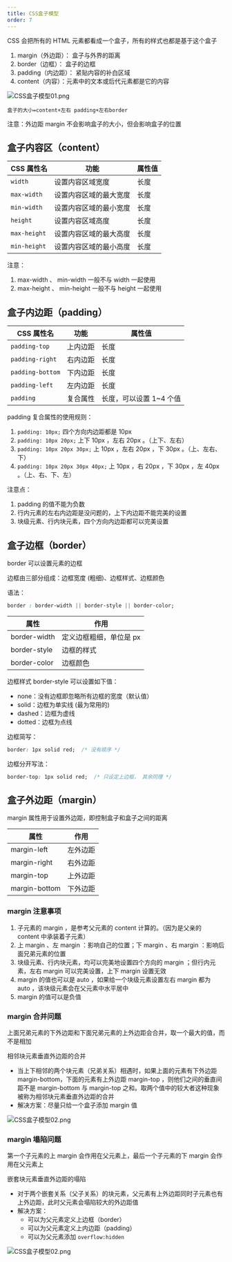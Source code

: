 ```yaml
---
title: CSS盒子模型
order: 7
---
```


CSS 会把所有的 HTML 元素都看成一个盒子，所有的样式也都是基于这个盒子

1. margin（外边距）： 盒子与外界的距离
2. border（边框）： 盒子的边框
3. padding（内边距）： 紧贴内容的补白区域
4. content（内容）：元素中的文本或后代元素都是它的内容

![CSS盒子模型01.png](https://obsidian-picture.oss-cn-qingdao.aliyuncs.com/my-img/CSS盒子模型01.png)

`盒子的大小=content+左右 padding+左右border`

注意：外边距 margin 不会影响盒子的大小，但会影响盒子的位置

## 盒子内容区（content）

| CSS 属性名   | 功能                   | 属性值 |
| ------------ | ---------------------- | ------ |
| `width`      | 设置内容区域宽度       | 长度   |
| `max-width`  | 设置内容区域的最大宽度 | 长度   |
| `min-width`  | 设置内容区域的最小宽度 |  长度      |
| `height`     | 设置内容区域高度       |  长度      |
| `max-height` | 设置内容区域的最大高度 |  长度      |
| `min-height` | 设置内容区域的最小高度 |  长度      |

注意： 
1. max-width 、 min-width 一般不与 width 一起使用
2. max-height 、 min-height 一般不与 height 一起使用

## 盒子内边距（padding）

| CSS 属性名    | 功能     | 属性值 |
| ------------- | -------- | ------ |
| `padding-top` | 上内边距 | 长度   |
| `padding-right` | 右内边距         |  长度      |
| `padding-bottom` |  下内边距        |  长度      |
| `padding-left` |   左内边距       |  长度      |
| `padding`              |   复合属性       | 长度，可以设置 1~4 个值       |

padding 复合属性的使用规则： 
1. `padding: 10px;` 四个方向内边距都是 10px 
2. `padding: 10px 20px;` 上下 10px ，左右 20px 。（上下、左右） 
3. `padding: 10px 20px 30px;` 上 10px ，左右 20px ，下 30px 。（上、左右、下） 
4. `padding: 10px 20px 30px 40px;` 上 10px ，右 20px ，下 30px ，左 40px 。（上、右、下、左）

注意点：
1. padding 的值不能为负数
2. 行内元素的左右内边距是没问题的，上下内边距不能完美的设置
3. 块级元素、行内块元素，四个方向内边距都可以完美设置

## 盒子边框（border）

border 可以设置元素的边框

边框由三部分组成：边框宽度 (粗细)、边框样式、边框颜色

语法：
```css
border : border-width || border-style || border-color;   
```

| 属性         | 作用                    |
| ------------ | ----------------------- |
| border-width | 定义边框粗细，单位是 px |
| border-style | 边框的样式              |
| border-color             |  边框颜色                       |

边框样式 border-style 可以设置如下值：
- none：没有边框即忽略所有边框的宽度（默认值）
- solid：边框为单实线 (最为常用的)
- dashed：边框为虚线  
- dotted：边框为点线

边框简写：
```css
border: 1px solid red;  /* 没有顺序 */
```

边框分开写法：
```css
border-top: 1px solid red;  /* 只设定上边框， 其余同理 */   
```

## 盒子外边距（margin）

margin 属性用于设置外边距，即控制盒子和盒子之间的距离

| 属性        | 作用     |
| ----------- | -------- |
| margin-left | 左外边距 |
| margin-right | 右外边距         |
| margin-top |  上外边距        |
| margin-bottom            |  下外边距        |

### margin 注意事项

1. 子元素的 margin ，是参考父元素的 content 计算的。（因为是父亲的 content 中承装着子元素）
2. 上 margin 、左 margin ：影响自己的位置；下 margin 、右 margin ：影响后面兄弟元素的位置
3. 块级元素、行内块元素，均可以完美地设置四个方向的 margin ；但行内元素，左右 margin 可以完美设置，上下 margin 设置无效
4. margin 的值也可以是 auto ，如果给一个块级元素设置左右 margin 都为 auto ，该块级元素会在父元素中水平居中
5. margin 的值可以是负值

### margin 合并问题

上面兄弟元素的下外边距和下面兄弟元素的上外边距会合并，取一个最大的值，而不是相加

相邻块元素垂直外边距的合并
+ 当上下相邻的两个块元素（兄弟关系）相遇时，如果上面的元素有下外边距 margin-bottom，下面的元素有上外边距 margin-top ，则他们之间的垂直间距不是 margin-bottom 与 margin-top 之和。取两个值中的较大者这种现象被称为相邻块元素垂直外边距的合并
+ 解决方案：尽量只给一个盒子添加 margin 值

![CSS盒子模型02.png](https://obsidian-picture.oss-cn-qingdao.aliyuncs.com/my-img/CSS盒子模型02.png)

### margin 塌陷问题

第一个子元素的上 margin 会作用在父元素上，最后一个子元素的下 margin 会作用在父元素上

嵌套块元素垂直外边距的塌陷
+ 对于两个嵌套关系（父子关系）的块元素，父元素有上外边距同时子元素也有上外边距，此时父元素会塌陷较大的外边距值
+ 解决方案：
	+ 可以为父元素定义上边框（border）
	+ 可以为父元素定义上内边距（padding）
	+ 可以为父元素添加 `overflow:hidden`

![CSS盒子模型02.png](https://obsidian-picture.oss-cn-qingdao.aliyuncs.com/my-img/CSS盒子模型03.png)

